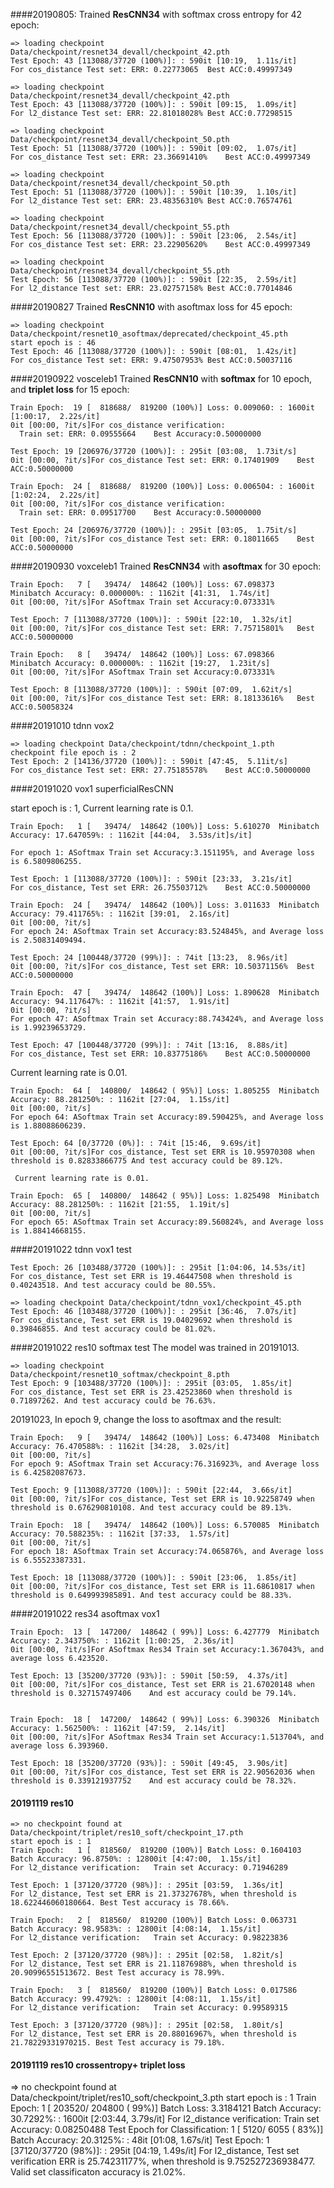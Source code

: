 ####20190805:
Trained **ResCNN34** with softmax cross entropy for 42 epoch:

    => loading checkpoint Data/checkpoint/resnet34_devall/checkpoint_42.pth
    Test Epoch: 43 [113088/37720 (100%)]: : 590it [10:19,  1.11s/it]
    For cos_distance Test set: ERR: 0.22773065	Best ACC:0.49997349

    => loading checkpoint Data/checkpoint/resnet34_devall/checkpoint_42.pth
    Test Epoch: 43 [113088/37720 (100%)]: : 590it [09:15,  1.09s/it]
    For l2_distance Test set: ERR: 22.81018028%	Best ACC:0.77298515

    => loading checkpoint Data/checkpoint/resnet34_devall/checkpoint_50.pth
    Test Epoch: 51 [113088/37720 (100%)]: : 590it [09:02,  1.07s/it]
    For cos_distance Test set: ERR: 23.36691410%	Best ACC:0.49997349

    => loading checkpoint Data/checkpoint/resnet34_devall/checkpoint_50.pth
    Test Epoch: 51 [113088/37720 (100%)]: : 590it [10:39,  1.10s/it]
    For l2_distance Test set: ERR: 23.48356310%	Best ACC:0.76574761

    => loading checkpoint Data/checkpoint/resnet34_devall/checkpoint_55.pth
    Test Epoch: 56 [113088/37720 (100%)]: : 590it [23:06,  2.54s/it]
    For cos_distance Test set: ERR: 23.22905620%	Best ACC:0.49997349

    => loading checkpoint Data/checkpoint/resnet34_devall/checkpoint_55.pth
    Test Epoch: 56 [113088/37720 (100%)]: : 590it [22:35,  2.59s/it]
    For l2_distance Test set: ERR: 23.02757158%	Best ACC:0.77014846

####20190827
Trained **ResCNN10** with asoftmax loss for 45 epoch:

    => loading checkpoint Data/checkpoint/resnet10_asoftmax/deprecated/checkpoint_45.pth
    start epoch is : 46
    Test Epoch: 46 [113088/37720 (100%)]: : 590it [08:01,  1.42s/it]
    For cos_distance Test set: ERR: 9.47507953%	Best ACC:0.50037116

####20190922 vosceleb1
Trained **ResCNN10** with **softmax** for 10 epoch, and **triplet loss** for 15 epoch:
    
    Train Epoch:  19 [  818688/  819200 (100%)]	Loss: 0.009060: : 1600it [1:00:17,  2.22s/it]
    0it [00:00, ?it/s]For cos_distance verification:
      Train set: ERR: 0.09555664	Best Accuracy:0.50000000 
    
    Test Epoch: 19 [206976/37720 (100%)]: : 295it [03:08,  1.73it/s]
    0it [00:00, ?it/s]For cos_distance Test set: ERR: 0.17401909	Best ACC:0.50000000

    Train Epoch:  24 [  818688/  819200 (100%)]	Loss: 0.006504: : 1600it [1:02:24,  2.22s/it]
    0it [00:00, ?it/s]For cos_distance verification:
      Train set: ERR: 0.09517700	Best Accuracy:0.50000000 
    
    Test Epoch: 24 [206976/37720 (100%)]: : 295it [03:05,  1.75it/s]
    0it [00:00, ?it/s]For cos_distance Test set: ERR: 0.18011665	Best ACC:0.50000000 
    
####20190930 voxceleb1
Trained **ResCNN34**  with **asoftmax** for 30 epoch:
    
    Train Epoch:   7 [   39474/  148642 (100%)]	Loss: 67.098373 	Minibatch Accuracy: 0.000000%: : 1162it [41:31,  1.74s/it]
    0it [00:00, ?it/s]For ASoftmax Train set Accuracy:0.073331% 
    
    Test Epoch: 7 [113088/37720 (100%)]: : 590it [22:10,  1.32s/it]
    0it [00:00, ?it/s]For cos_distance Test set: ERR: 7.75715801%	Best ACC:0.50000000 
    
    Train Epoch:   8 [   39474/  148642 (100%)]	Loss: 67.098366 	Minibatch Accuracy: 0.000000%: : 1162it [19:27,  1.23it/s]
    0it [00:00, ?it/s]For ASoftmax Train set Accuracy:0.073331% 
    
    Test Epoch: 8 [113088/37720 (100%)]: : 590it [07:09,  1.62it/s]
    0it [00:00, ?it/s]For cos_distance Test set: ERR: 8.18133616%	Best ACC:0.50058324 
    
####20191010 tdnn vox2

    => loading checkpoint Data/checkpoint/tdnn/checkpoint_1.pth
    checkpoint file epoch is : 2
    Test Epoch: 2 [14136/37720 (100%)]: : 590it [47:45,  5.11it/s]
    For cos_distance Test set: ERR: 27.75185578%	Best ACC:0.50000000 
    
####20191020 vox1 superficialResCNN

start epoch is : 1, Current learning rate is 0.1. 
    
    Train Epoch:   1 [   39474/  148642 (100%)]	Loss: 5.610270  Minibatch Accuracy: 17.647059%: : 1162it [44:04,  3.53s/it]s/it]
    
    For epoch 1: ASoftmax Train set Accuracy:3.151195%, and Average loss is 6.5809806255. 
    
    Test Epoch: 1 [113088/37720 (100%)]: : 590it [23:33,  3.21s/it]
    For cos_distance, Test set ERR: 26.75503712%	Best ACC:0.50000000 
    
    Train Epoch:  24 [   39474/  148642 (100%)]	Loss: 3.011633 	Minibatch Accuracy: 79.411765%: : 1162it [39:01,  2.16s/it]
    0it [00:00, ?it/s]
    For epoch 24: ASoftmax Train set Accuracy:83.524845%, and Average loss is 2.50831409494. 
    
    Test Epoch: 24 [100448/37720 (99%)]: : 74it [13:23,  8.96s/it]
    0it [00:00, ?it/s]For cos_distance, Test set ERR: 10.50371156%	Best ACC:0.50000000 
    
    Train Epoch:  47 [   39474/  148642 (100%)]	Loss: 1.890628 	Minibatch Accuracy: 94.117647%: : 1162it [41:57,  1.91s/it]
    0it [00:00, ?it/s]
    For epoch 47: ASoftmax Train set Accuracy:88.743424%, and Average loss is 1.99239653729. 
    
    Test Epoch: 47 [100448/37720 (99%)]: : 74it [13:16,  8.88s/it]
    For cos_distance, Test set ERR: 10.83775186%	Best ACC:0.50000000
    
    
Current learning rate is 0.01. 

    Train Epoch:  64 [  140800/  148642 ( 95%)]	Loss: 1.805255 	Minibatch Accuracy: 88.281250%: : 1162it [27:04,  1.15s/it]
    0it [00:00, ?it/s]
    For epoch 64: ASoftmax Train set Accuracy:89.590425%, and Average loss is 1.88088606239. 
    
    Test Epoch: 64 [0/37720 (0%)]: : 74it [15:46,  9.69s/it]
    0it [00:00, ?it/s]For cos_distance, Test set ERR is 10.95970308 when threshold is 0.82833866775	And test accuracy could be 89.12%.
    
     Current learning rate is 0.01. 
    
    Train Epoch:  65 [  140800/  148642 ( 95%)]	Loss: 1.825498 	Minibatch Accuracy: 88.281250%: : 1162it [21:55,  1.19it/s]
    0it [00:00, ?it/s]
    For epoch 65: ASoftmax Train set Accuracy:89.560824%, and Average loss is 1.88414668155. 

    
####20191022 tdnn vox1 test
    
    Test Epoch: 26 [103488/37720 (100%)]: : 295it [1:04:06, 14.53s/it]
    For cos_distance, Test set ERR is 19.46447508 when threshold is 0.40243518.	And test accuracy could be 80.55%.

    => loading checkpoint Data/checkpoint/tdnn_vox1/checkpoint_45.pth
    Test Epoch: 46 [103488/37720 (100%)]: : 295it [36:46,  7.07s/it]
    For cos_distance, Test set ERR is 19.04029692 when threshold is 0.39846855.	And test accuracy could be 81.02%.
    
####20191022 res10 softmax test
The model was trained in 20191013.

    => loading checkpoint Data/checkpoint/resnet10_softmax/checkpoint_8.pth
    Test Epoch: 9 [103488/37720 (100%)]: : 295it [03:05,  1.85s/it]
    For cos_distance, Test set ERR is 23.42523860 when threshold is 0.71897262.	And test accuracy could be 76.63%.
    
20191023, In epoch 9, change the loss to asoftmax and the result:

    Train Epoch:   9 [   39474/  148642 (100%)]	Loss: 6.473408 	Minibatch Accuracy: 76.470588%: : 1162it [34:28,  3.02s/it]
    0it [00:00, ?it/s]
    For epoch 9: ASoftmax Train set Accuracy:76.316923%, and Average loss is 6.42582087673. 
    
    Test Epoch: 9 [113088/37720 (100%)]: : 590it [22:44,  3.66s/it]
    0it [00:00, ?it/s]For cos_distance, Test set ERR is 10.92258749 when threshold is 0.676290810108. And test accuracy could be 89.13%.
        
    Train Epoch:  18 [   39474/  148642 (100%)]	Loss: 6.570085 	Minibatch Accuracy: 70.588235%: : 1162it [37:33,  1.57s/it]
    0it [00:00, ?it/s]
    For epoch 18: ASoftmax Train set Accuracy:74.065876%, and Average loss is 6.55523387331. 
    
    Test Epoch: 18 [113088/37720 (100%)]: : 590it [23:06,  1.85s/it]
    0it [00:00, ?it/s]For cos_distance, Test set ERR is 11.68610817 when threshold is 0.649993985891. And test accuracy could be 88.33%.
    
####20191022 res34 asoftmax vox1

    Train Epoch:  13 [  147200/  148642 ( 99%)]	Loss: 6.427779 	Minibatch Accuracy: 2.343750%: : 1162it [1:00:25,  2.36s/it]
    0it [00:00, ?it/s]For ASoftmax Res34 Train set Accuracy:1.367043%, and average loss 6.423520.
    
    Test Epoch: 13 [35200/37720 (93%)]: : 590it [50:59,  4.37s/it]
    0it [00:00, ?it/s]For cos_distance, Test set ERR is 21.67020148 when threshold is 0.327157497406	And est accuracy could be 79.14%.
    
    
    Train Epoch:  18 [  147200/  148642 ( 99%)]	Loss: 6.390326 	Minibatch Accuracy: 1.562500%: : 1162it [47:59,  2.14s/it]
    0it [00:00, ?it/s]For ASoftmax Res34 Train set Accuracy:1.513704%, and average loss 6.393960.
    
    Test Epoch: 18 [35200/37720 (93%)]: : 590it [49:45,  3.90s/it]
    0it [00:00, ?it/s]For cos_distance, Test set ERR is 22.90562036 when threshold is 0.339121937752	And est accuracy could be 78.32%.

#### 20191119 res10
    => no checkpoint found at Data/checkpoint/triplet/res10_soft/checkpoint_17.pth
    start epoch is : 1
    Train Epoch:   1 [  818560/  819200 (100%)]	Batch Loss: 0.1604103   Batch Accuracy: 96.8750%: : 12800it [4:47:00,  1.15s/it]
    For l2_distance verification:	Train set Accuracy: 0.71946289
    
    Test Epoch: 1 [37120/37720 (98%)]: : 295it [03:59,  1.36s/it]
    For l2_distance, Test set ERR is 21.37327678%, when threshold is 18.622446060180664. Best Test accuracy is 78.66%.
    
    Train Epoch:   2 [  818560/  819200 (100%)]	Batch Loss: 0.063731	Batch Accuracy: 98.9583%: : 12800it [4:08:14,  1.15s/it] 
    For l2_distance verification:	Train set Accuracy: 0.98223836
    
    Test Epoch: 2 [37120/37720 (98%)]: : 295it [02:58,  1.82it/s]
    For l2_distance, Test set ERR is 21.11876988%, when threshold is 20.90996551513672. Best Test accuracy is 78.99%.
    
    Train Epoch:   3 [  818560/  819200 (100%)]	Batch Loss: 0.017586	Batch Accuracy: 99.4792%: : 12800it [4:08:11,  1.15s/it] 
    For l2_distance verification:	Train set Accuracy: 0.99589315
    
    Test Epoch: 3 [37120/37720 (98%)]: : 295it [02:58,  1.80it/s]
    For l2_distance, Test set ERR is 20.88016967%, when threshold is 21.78229331970215. Best Test accuracy is 79.18%.
    
#### 20191119 res10 crossentropy+ triplet loss
=> no checkpoint found at Data/checkpoint/triplet/res10_soft/checkpoint_3.pth
start epoch is : 1
Train Epoch:   1 [  203520/  204800 ( 99%)]	Batch Loss: 3.3184121   Batch Accuracy: 30.7292%: : 1600it [2:03:44,  3.79s/it]
For l2_distance verification:	Train set Accuracy: 0.08250488
Test Epoch for Classification:   1 [    5120/    6055 ( 83%)]	Batch Accuracy: 20.3125%: : 48it [01:08,  1.67s/it]
Test Epoch: 1 [37120/37720 (98%)]: : 295it [04:19,  1.49s/it]
For l2_distance, Test set verification ERR is 25.74231177%, when threshold is 9.752527236938477. Valid set classificaton accuracy is 21.02%.
